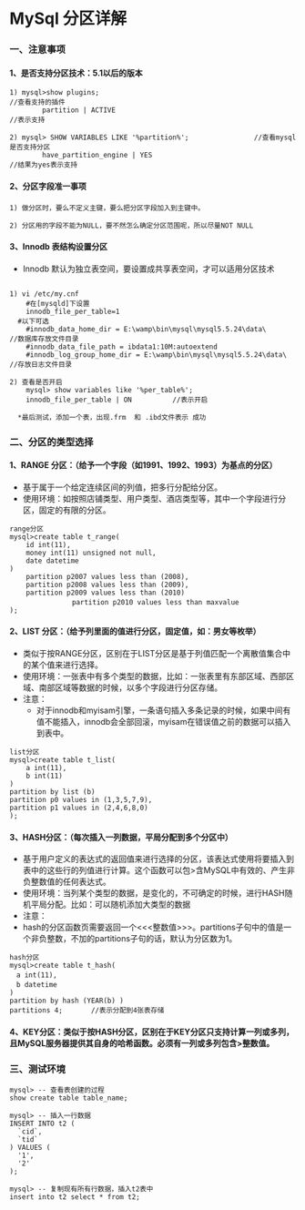 # MySql 分区详解

### 一、注意事项


#### 1、是否支持分区技术：5.1以后的版本

```
1) mysql>show plugins;																//查看支持的插件
		partition | ACTIVE																	//表示支持

2) mysql> SHOW VARIABLES LIKE '%partition%';				//查看mysql是否支持分区
		have_partition_engine | YES													//结果为yes表示支持
```


#### 2、分区字段准一事项

```
1) 做分区时，要么不定义主键，要么把分区字段加入到主键中。

2) 分区用的字段不能为NULL，要不然怎么确定分区范围呢，所以尽量NOT NULL
```


#### 3、Innodb 表结构设置分区

- Innodb 默认为独立表空间，要设置成共享表空间，才可以适用分区技术


```

1) vi /etc/my.cnf
	#在[mysqld]下设置
	innodb_file_per_table=1
  #以下可选
	#innodb_data_home_dir = E:\wamp\bin\mysql\mysql5.5.24\data\						//数据库存放文件目录
	#innodb_data_file_path = ibdata1:10M:autoextend
	#innodb_log_group_home_dir = E:\wamp\bin\mysql\mysql5.5.24\data\				//存放日志文件目录

2) 查看是否开启
	mysql> show variables like '%per_table%';
	innodb_file_per_table | ON 			//表示开启

  *最后测试，添加一个表，出现.frm  和 .ibd文件表示 成功
```


###	二、分区的类型选择


#### 1、RANGE 分区：（给予一个字段（如1991、1992、1993）为基点的分区）

- 基于属于一个给定连续区间的列值，把多行分配给分区。
- 使用环境：如按照店铺类型、用户类型、酒店类型等，其中一个字段进行分区，固定的有限的分区。


```
range分区
mysql>create table t_range(
	id int(11),
	money int(11) unsigned not null,
	date datetime
)
	partition p2007 values less than (2008),
	partition p2008 values less than (2009),
	partition p2009 values less than (2010)
			　　partition p2010 values less than maxvalue
);

```

#### 2、LIST 分区：（给予列里面的值进行分区，固定值，如：男女等枚举）

- 类似于按RANGE分区，区别在于LIST分区是基于列值匹配一个离散值集合中的某个值来进行选择。
 - 使用环境：一张表中有多个类型的数据，比如：一张表里有东部区域、西部区域、南部区域等数据的时候，以多个字段进行分区存储。
- 注意：
  - 对于innodb和myisam引擎，一条语句插入多条记录的时候，如果中间有值不能插入，innodb会全部回滚，myisam在错误值之前的数据可以插入到表中。

```
list分区
mysql>create table t_list(
	a int(11),
	b int(11)
)
partition by list (b)
partition p0 values in (1,3,5,7,9),
partition p1 values in (2,4,6,8,0)
);
```


#### 3、HASH分区：（每次插入一列数据，平局分配到多个分区中）

- 基于用户定义的表达式的返回值来进行选择的分区，该表达式使用将要插入到表中的这些行的列值进行计算。这个函数可以包>含MySQL中有效的、产生非负整数值的任何表达式。
 - 使用环境：当列某个类型的数据，是变化的，不可确定的时候，进行HASH随机平局分配。比如：可以随机添加大类型的数据
- 注意：
 - hash的分区函数页需要返回一个<<<整数值>>>。partitions子句中的值是一个非负整数，不加的partitions子句的话，默认为分区数为1。


```
hash分区
mysql>create table t_hash(
　a int(11),
　b datetime
)
partition by hash (YEAR(b) )
partitions 4;		//表示分配到4张表存储

```

#### 4、KEY分区：类似于按HASH分区，区别在于KEY分区只支持计算一列或多列，且MySQL服务器提供其自身的哈希函数。必须有一列或多列包含>整数值。



### 三、测试环境

```
mysql> -- 查看表创建的过程
show create table table_name;

mysql> -- 插入一行数据
INSERT INTO t2 (
  `cid`,
  `tid`
) VALUES (
  '1',
  '2'
);

mysql> -- 复制现有所有行数据，插入t2表中
insert into t2 select * from t2;

```
